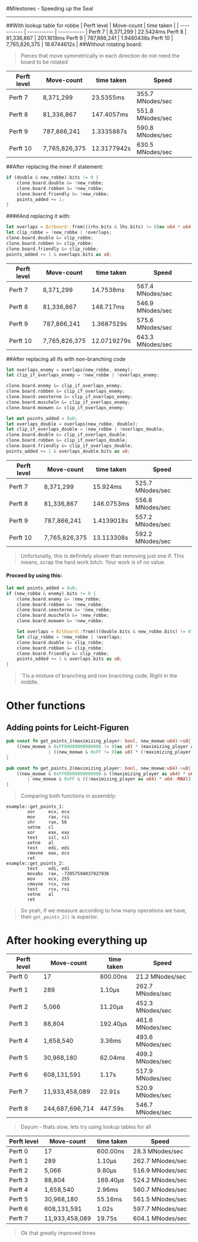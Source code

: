 #Milestones - Speeding up the Seal

---

##With lookup table for robbe
| Perft level | Move-count | time taken |
| ----------- | ----------- | ----------- |
Perft  7   |      8,371,299   |      22.5424ms
Perft  8   |     81,336,867   |     201.1619ms
Perft  9   |    787,866,241   |     1.9480438s
Perft 10   |  7,765,826,375   |    18.6744612s
|
##Without rotating board:

>Pieces that move symmetrically in each direction do not need the board to be rotated

| Perft level | Move-count | time taken | Speed |
| ----------- | ----------- | ----------- | ----------- |
Perft  7   |     8,371,299   |      23.5355ms  |   355.7 MNodes/sec
Perft  8   |    81,336,867   |     147.4057ms  |   551.8 MNodes/sec
Perft  9   |   787,866,241   |     1.3335887s  |   590.8 MNodes/sec
Perft 10   | 7,765,826,375   |    12.3177942s  |   630.5 MNodes/sec

##After replacing the inner if statement:
```rust
if (double & new_robbe).bits != 0 {
    clone.board.double &= !new_robbe;
    clone.board.robben &= !new_robbe;
    clone.board.friendly &= !new_robbe;
    points_added += 1;
}
```
####And replacing it with:
````rust
let overlaps = Bitboard::from(((rhs.bits & lhs.bits) != 0)as u64 * u64::MAX)
let clip_robbe = !new_robbe | !overlaps;
clone.board.double &= clip_robbe;
clone.board.robben &= clip_robbe;
clone.board.friendly &= clip_robbe;
points_added += 1 & overlaps.bits as u8;
````
| Perft level | Move-count | time taken | Speed |
| ----------- | ----------- | ----------- | ----------- |
Perft  7 |         8,371,299 |         14.7538ms |     567.4 MNodes/sec
Perft  8 |        81,336,867 |         148.717ms |     546.9 MNodes/sec
Perft  9 |       787,866,241 |        1.3687529s |     575.6 MNodes/sec
Perft 10 |     7,765,826,375 |       12.0719279s |     643.3 MNodes/sec

##After replacing all ifs with non-branching code
```rust
let overlaps_enemy = overlaps(new_robbe, enemy);
let clip_if_overlaps_enemy = !new_robbe | !overlaps_enemy;

clone.board.enemy &= clip_if_overlaps_enemy;
clone.board.robben &= clip_if_overlaps_enemy;
clone.board.seesterne &= clip_if_overlaps_enemy;
clone.board.muscheln &= clip_if_overlaps_enemy;
clone.board.moewen &= clip_if_overlaps_enemy;

let mut points_added = 0u8;
let overlaps_double = overlaps(new_robbe, double);
let clip_if_overlaps_double = !new_robbe | !overlaps_double;
clone.board.double &= clip_if_overlaps_double;
clone.board.robben &= clip_if_overlaps_double;
clone.board.friendly &= clip_if_overlaps_double;
points_added += 1 & overlaps_double.bits as u8;
```
| Perft level | Move-count | time taken | Speed |
| ----------- | ----------- | ----------- | ----------- |
Perft  7 |         8,371,299 |          15.924ms |     525.7 MNodes/sec
Perft  8 |        81,336,867 |        146.0753ms |     556.8 MNodes/sec
Perft  9 |       787,866,241 |        1.4139018s |     557.2 MNodes/sec
Perft 10 |     7,765,826,375 |        13.113308s |     592.2 MNodes/sec

> Unfortunatly, this is definitely slower than removing just one if. This means, scrap the hard work bitch. Your work is of no value.

#### Proceed by using this:
````rust
let mut points_added = 0u8;
if (new_robbe & enemy).bits != 0 {
    clone.board.enemy &= !new_robbe;
    clone.board.robben &= !new_robbe;
    clone.board.seesterne &= !new_robbe;
    clone.board.muscheln &= !new_robbe;
    clone.board.moewen &= !new_robbe;

    let overlaps = Bitboard::from(((double.bits & new_robbe.bits) != 0)as u64 * u64::MAX);
    let clip_robbe = !new_robbe | !overlaps;
    clone.board.double &= clip_robbe;
    clone.board.robben &= clip_robbe;
    clone.board.friendly &= clip_robbe;
    points_added += 1 & overlaps.bits as u8;
}
````
> 'Tis a mixture of branching and non branching code. Right in the middle.

# Other functions

## Adding points for Leicht-Figuren

````rust
pub const fn get_points_1(maximizing_player: bool, new_moewe:u64)->u8{
    ((new_moewe & 0xFF00000000000000 != 0)as u8) * (maximizing_player as u8)
                | ((new_moewe & 0xFF != 0)as u8) * (!maximizing_player as u8)
}

pub const fn get_points_2(maximizing_player: bool, new_moewe:u64)->u8{
    ((new_moewe & 0xFF00000000000000 & ((maximizing_player as u64) * u64::MAX)
        | new_moewe & 0xFF & ((!maximizing_player as u64) * u64::MAX)) != 0) as u8
}
````
> Comparing both functions in assembly:
````assembly
example::get_points_1:
        xor     ecx, ecx
        mov     rax, rsi
        shr     rax, 56
        setne   cl
        xor     eax, eax
        test    sil, sil
        setne   al
        test    edi, edi
        cmovne  eax, ecx
        ret
example::get_points_2:
        test    edi, edi
        movabs  rax, -72057594037927936
        mov     ecx, 255
        cmovne  rcx, rax
        test    rcx, rsi
        setne   al
        ret
````
> So yeah, if we measure according to how many operations we have, then `get_points_2()` is superior.

# After hooking everything up
| Perft level | Move-count | time taken | Speed |
| ----------- | ----------- | ----------- | ----------- |
Perft  0 |                 17 |   800.00ns |      21.2 MNodes/sec
Perft  1 |                289 |     1.10µs |     262.7 MNodes/sec
Perft  2 |              5,066 |    11.20µs |     452.3 MNodes/sec
Perft  3 |             88,804 |   192.40µs |     461.6 MNodes/sec
Perft  4 |          1,658,540 |     3.36ms |     493.6 MNodes/sec
Perft  5 |         30,968,180 |    62.04ms |     499.2 MNodes/sec
Perft  6 |        608,131,591 |      1.17s |     517.9 MNodes/sec
Perft  7 |     11,933,458,089 |     22.91s |     520.9 MNodes/sec
Perft  8 |    244,687,696,714 |    447.59s |     546.7 MNodes/sec

> Dayum - thats slow, lets try using lookup tables for all

| Perft level | Move-count | time taken | Speed |
| ----------- | ----------- | ----------- | ----------- |
Perft  0 |                 17 |   600.00ns |      28.3 MNodes/sec
Perft  1 |                289 |     1.10µs |     262.7 MNodes/sec
Perft  2 |              5,066 |     9.80µs |     516.9 MNodes/sec
Perft  3 |             88,804 |   169.40µs |     524.2 MNodes/sec
Perft  4 |          1,658,540 |     2.96ms |     560.7 MNodes/sec
Perft  5 |         30,968,180 |    55.16ms |     561.5 MNodes/sec
Perft  6 |        608,131,591 |      1.02s |     597.7 MNodes/sec
Perft  7 |     11,933,458,089 |     19.75s |     604.1 MNodes/sec

> Ok that greatly improved times